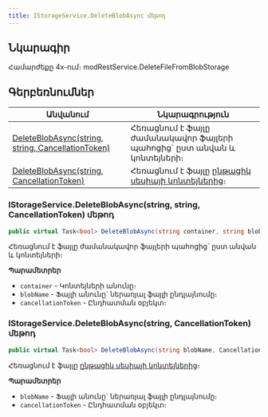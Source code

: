 ```yaml
---
title: IStorageService.DeleteBlobAsync մեթոդ  
---
```


## Նկարագիր

Համարժեքը 4x-ում։ modRestService.DeleteFileFromBlobStorage

## Գերբեռնումներ

| Անվանում | Նկարագրություն |
|--|--|
| [DeleteBlobAsync(string, string, CancellationToken)](#istorageservicedeleteblobasyncstring-string-cancellationtoken-մեթոդ) | Հեռացնում է ֆայլը ժամանակավոր ֆայլերի պահոցից` ըստ անվան և կոնտեյների։ |
| [DeleteBlobAsync(string, CancellationToken)](#istorageservicedeleteblobasyncstring-cancellationtoken-մեթոդ) | Հեռացնում է ֆայլը [ընթացիկ սեսիայի կոնտեյներից](Container.md)։ |

### IStorageService.DeleteBlobAsync(string, string, CancellationToken) մեթոդ

```c#
public virtual Task<bool> DeleteBlobAsync(string container, string blobName, CancellationToken cancellationToken = default)
```

Հեռացնում է ֆայլը ժամանակավոր ֆայլերի պահոցից` ըստ անվան և կոնտեյների։ 

**Պարամետրեր**

* `container` - Կոնտեյների անունը։ 
* `blobName` - Ֆայլի անունը` ներառյալ ֆայլի ընդլայնումը։
* `cancellationToken` - Ընդհատման օբյեկտ։

### IStorageService.DeleteBlobAsync(string, CancellationToken) մեթոդ

```c#
public virtual Task<bool> DeleteBlobAsync(string blobName, CancellationToken cancellationToken = default)
```

Հեռացնում է ֆայլը [ընթացիկ սեսիայի կոնտեյներից](Container.md)։

**Պարամետրեր**

* `blobName` - Ֆայլի անունը` ներառյալ ֆայլի ընդլայնումը։
* `cancellationToken` - Ընդհատման օբյեկտ։

